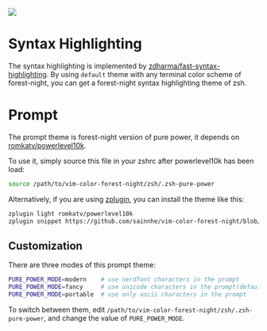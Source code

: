 ![](https://user-images.githubusercontent.com/37491630/60563123-fe87d900-9d49-11e9-8a44-cb0785543c05.png)

# Syntax Highlighting

The syntax highlighting is implemented by [zdharma/fast-syntax-highlighting](https://github.com/zdharma/fast-syntax-highlighting). By using `default` theme with any terminal color scheme of forest-night, you can get a forest-night syntax highlighting theme of zsh.

# Prompt

The prompt theme is forest-night version of pure power, it depends on [romkatv/powerlevel10k](https://github.com/romkatv/powerlevel10k).

To use it, simply source this file in your zshrc after powerlevel10k has been load:

```zsh
source /path/to/vim-color-forest-night/zsh/.zsh-pure-power
```

Alternatively, if you are using [zplugin](https://github.com/zdharma/zplugin), you can install the theme like this:

```zsh
zplugin light romkatv/powerlevel10k
zplugin snippet https://github.com/sainnhe/vim-color-forest-night/blob/master/zsh/.zsh-pure-power
```

## Customization

There are three modes of this prompt theme:

```zsh
PURE_POWER_MODE=modern    # use nerdfont characters in the prompt
PURE_POWER_MODE=fancy     # use unicode characters in the prompt(default)
PURE_POWER_MODE=portable  # use only ascii characters in the prompt
```

To switch between them, edit `/path/to/vim-color-forest-night/zsh/.zsh-pure-power`, and change the value of `PURE_POWER_MODE`.
